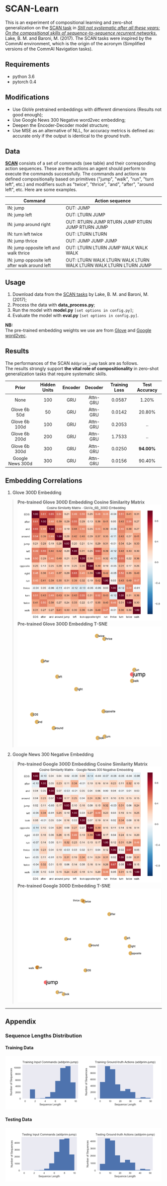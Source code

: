 # SCAN-Learn
This is an experiment of compositional learning and zero-shot generalization on the [SCAN task](https://github.com/brendenlake/SCAN) in [*Still not systematic after all these years: On the compositional skills of sequence-to-sequence recurrent networks*.](https://arxiv.org/abs/1711.00350) Lake, B. M. and Baroni, M. (2017). The SCAN tasks were inspired by the CommAI environment, which is the origin of the acronym (Simplified versions of the CommAI Navigation tasks).  

## Requirements
- python 3.6
- pytorch 0.4

## Modifications
- Use GloVe pretrained embeddings with different dimensions (Results not good enough);
- Use Google News 300 Negative word2vec embedding;
- Deepen the Encoder-Decoder model structure;
- Use MSE as an alternative of NLL, for accuracy metrics is defined as: accurate only if the output is identical to the ground truth.

## Data
[**SCAN**](https://github.com/brendenlake/SCAN) consists of a set of commands (see table) and their corresponding action sequences. These are the actions an agent should perform to execute the commands successfully. The commands and actions are defined compositionally based on primitives ("jump", "walk", "run", "turn left", etc.) and modifiers such as "twice", "thrice", "and", "after", "around left", etc. Here are some examples.

|Command | Action sequence |
| --- | --- |
| IN: jump                |                       OUT: JUMP |
| IN: jump left            |                       OUT:  LTURN JUMP |
| IN: jump around right       |                   OUT: RTURN JUMP RTURN JUMP RTURN JUMP RTURN JUMP |
| IN: turn left twice          |                  OUT: LTURN LTURN |
| IN: jump thrice               |                 OUT: JUMP JUMP JUMP |
| IN: jump opposite left and walk thrice   |      OUT: LTURN LTURN JUMP WALK WALK WALK |
| IN: jump opposite left after walk around left | OUT: LTURN WALK LTURN WALK LTURN WALK LTURN WALK LTURN LTURN JUMP |

## Usage
1. Download data from the [SCAN tasks](https://github.com/brendenlake/SCAN) by Lake, B. M. and Baroni, M. (2017);
2. Process the data with **data_process.py**;
3. Run the model with **model.py** `[set options in config.py]`;
4. Evaluate the model with **eval.py** `[set options in config.py]`.  

**NB:**   
The pre-trained embedding weights we use are from [Glove](https://nlp.stanford.edu/projects/glove/) and
[Google word2vec](https://code.google.com/archive/p/word2vec/).

## Results
The performances of the SCAN `Addprim_jump` task are as follows.   
The results strongly support **the vital role of  compositionality** in zero-shot generalization tasks that require systematic skills.

| Prior | Hidden Units | Encoder | Decoder | Training Loss | Test Accuracy |
|:--------:|:---------:|:---------:|:----------:|:----------:|:----------:|
| None | 100 | GRU | Attn-GRU | 0.0587 | 1.20% |
| Glove 6b 50d | 50 | GRU | Attn-GRU | 0.0142 | 20.80% |
| Glove 6b 100d  | 100 | GRU | Attn-GRU | 0.2053 | .. |
| Glove 6b 200d  | 200 | GRU | Attn-GRU | 1.7533 | .. |
| Glove 6b 300d  | 300 | GRU | Attn-GRU | 0.0250 | **94.00%**
| Google News 300d  | 300 | GRU | Attn-GRU | 0.0156 | 90.40% |


## Embedding Correlations

1. Glove 300D Embedding  
> **Pre-trained Glove 300D Embedding Cosine Similarity Matrix**
![corr_GloVe_6B300D](plots/cosine_sim_embed300d.png)     
> **Pre-trained Glove 300D Embedding T-SNE**  
![tsne_GloVe_6B300D](plots/tsne_embed_glove300d.png)  

2. Google News 300 Negative Embedding  
> **Pre-trained Google 300D Embedding Cosine Similarity Matrix**  
![corr_GoogleNews300Negative](plots/cosine_sim_embed_ggl300d.png)   
> **Pre-trained Google 300D Embedding T-SNE**  
![tsne_GoogleNews300Negative](plots/tsne_embed_gg300d.png)  

---
## Appendix

### Sequence Lengths Distribution
#### Training Data
![hist_jump_trn](plots/hist_jump_trn.png)
#### Testing Data
![hist_jump_tst](plots/hist_jump_tst.png)
